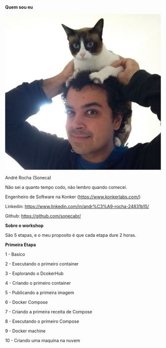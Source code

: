 __Quem sou eu__


![Me](me.jpg)

André Rocha (Soneca)

Não sei a quanto tempo codo, não lembro quando comecei.

Engenheiro de Software na Konker (https://www.konkerlabs.com/)

Linkedin: https://www.linkedin.com/in/andr%C3%A9-rocha-24831b15/

Github: https://github.com/sonecabr/

__Sobre o workshop__

São 5 etapas, e o meu proposito é que cada etapa dure 2 horas.

__Primeira Etapa__

1 - Basico

2 - Executando o primeiro container

3 - Explorando o DcokerHub

4 - Criando o primeiro container

5 - Publicando a primeira imagem

6 - Docker Compose

7 - Criando a primeira receita de Compose

8 - Executando o primeiro Compose

9 - Docker machine

10 - Criando uma maquina na nuvem